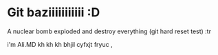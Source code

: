 # Git baziiiiiiiiiii :D

A nuclear bomb exploded and destroy everything (git hard reset test) :tr

i'm Ali.MD kh kh kh
bhjil cyfxjt fryuc ,